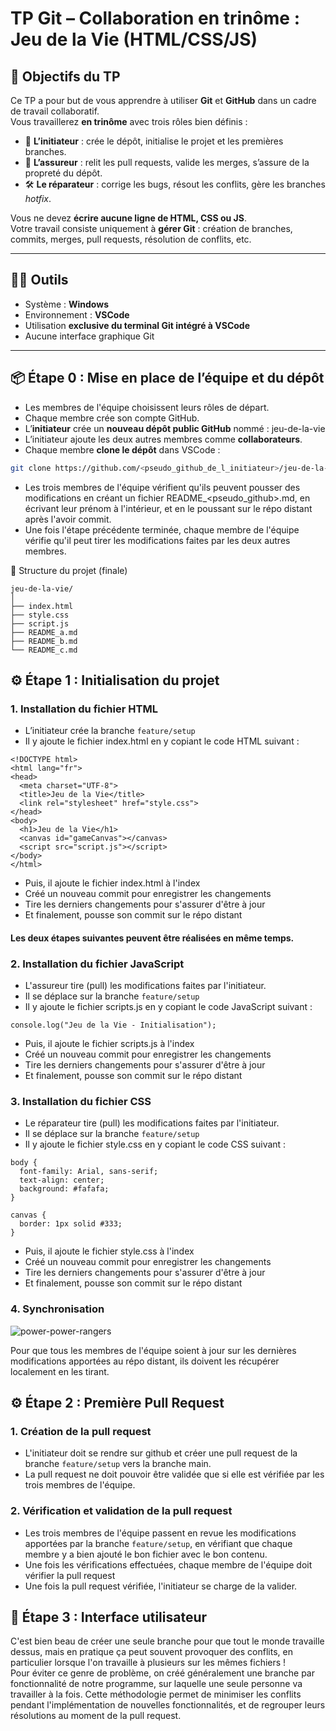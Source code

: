 # TP Git – Collaboration en trinôme : Jeu de la Vie (HTML/CSS/JS)

## 🎯 Objectifs du TP
Ce TP a pour but de vous apprendre à utiliser **Git** et **GitHub** dans un cadre de travail collaboratif.  
Vous travaillerez **en trinôme** avec trois rôles bien définis :

- 🧱 **L’initiateur** : crée le dépôt, initialise le projet et les premières branches.
- 🧩 **L’assureur** : relit les pull requests, valide les merges, s’assure de la propreté du dépôt.
- 🛠️ **Le réparateur** : corrige les bugs, résout les conflits, gère les branches *hotfix*.

Vous ne devez **écrire aucune ligne de HTML, CSS ou JS**.  
Votre travail consiste uniquement à **gérer Git** : création de branches, commits, merges, pull requests, résolution de conflits, etc.

---

## 🧑‍💻 Outils
- Système : **Windows**
- Environnement : **VSCode**
- Utilisation **exclusive du terminal Git intégré à VSCode**
- Aucune interface graphique Git

---

## 📦 Étape 0 : Mise en place de l’équipe et du dépôt

- Les membres de l'équipe choisissent leurs rôles de départ.
- Chaque membre crée son compte GitHub.  
- L’**initiateur** crée un **nouveau dépôt public GitHub** nommé :  jeu-de-la-vie
- L’initiateur ajoute les deux autres membres comme **collaborateurs**.
- Chaque membre **clone le dépôt** dans VSCode :
```bash
git clone https://github.com/<pseudo_github_de_l_initiateur>/jeu-de-la-vie.git
```
- Les trois membres de l'équipe vérifient qu'ils peuvent pousser des modifications en créant un fichier README_<pseudo_github>.md, en écrivant leur prénom à l'intérieur, et en le poussant sur le répo distant après l'avoir commit.
- Une fois l'étape précédente terminée, chaque membre de l'équipe vérifie qu'il peut tirer les modifications faites par les deux autres membres.

📁 Structure du projet (finale)
```
jeu-de-la-vie/
│
├── index.html
├── style.css
├── script.js
├── README_a.md
├── README_b.md
└── README_c.md
```


## ⚙️ Étape 1 : Initialisation du projet


### 1. Installation du fichier HTML

- L’initiateur crée la branche ```feature/setup```
- Il y ajoute le fichier index.html en y copiant le code HTML suivant :
```
<!DOCTYPE html>
<html lang="fr">
<head>
  <meta charset="UTF-8">
  <title>Jeu de la Vie</title>
  <link rel="stylesheet" href="style.css">
</head>
<body>
  <h1>Jeu de la Vie</h1>
  <canvas id="gameCanvas"></canvas>
  <script src="script.js"></script>
</body>
</html>
```

- Puis, il ajoute le fichier index.html à l'index
- Créé un nouveau commit pour enregistrer les changements
- Tire les derniers changements pour s'assurer d'être à jour
- Et finalement, pousse son commit sur le répo distant

#### Les deux étapes suivantes peuvent être réalisées en même temps.

### 2. Installation du fichier JavaScript

- L'assureur tire (pull) les modifications faites par l'initiateur.
- Il se déplace sur la branche ```feature/setup```
- Il y ajoute le fichier scripts.js en y copiant le code JavaScript suivant :

```
console.log("Jeu de la Vie - Initialisation");
```

- Puis, il ajoute le fichier scripts.js à l'index
- Créé un nouveau commit pour enregistrer les changements
- Tire les derniers changements pour s'assurer d'être à jour
- Et finalement, pousse son commit sur le répo distant


### 3. Installation du fichier CSS

- Le réparateur tire (pull) les modifications faites par l'initiateur.
- Il se déplace sur la branche ```feature/setup```
- Il y ajoute le fichier style.css en y copiant le code CSS suivant :

```
body {
  font-family: Arial, sans-serif;
  text-align: center;
  background: #fafafa;
}

canvas {
  border: 1px solid #333;
}

```
- Puis, il ajoute le fichier style.css à l'index
- Créé un nouveau commit pour enregistrer les changements
- Tire les derniers changements pour s'assurer d'être à jour
- Et finalement, pousse son commit sur le répo distant


### 4. Synchronisation

![power-power-rangers](https://github.com/user-attachments/assets/08d59d64-bd58-4c8b-881d-d652d5957210)

Pour que tous les membres de l'équipe soient à jour sur les dernières modifications apportées au répo distant, ils doivent les récupérer localement en les tirant.

## ⚙️ Étape 2 : Première Pull Request

### 1. Création de la pull request
- L'initiateur doit se rendre sur github et créer une pull request de la branche ```feature/setup``` vers la branche main.
- La pull request ne doit pouvoir être validée que si elle est vérifiée par les trois membres de l'équipe.


### 2. Vérification et validation de la pull request
- Les trois membres de l'équipe passent en revue les modifications apportées par la branche ```feature/setup```, en vérifiant que chaque membre y a bien ajouté le bon fichier avec le bon contenu.
- Une fois les vérifications effectuées, chaque membre de l'équipe doit vérifier la pull request
- Une fois la pull request vérifiée, l'initiateur se charge de la valider.



## 🧭 Étape 3 : Interface utilisateur

C'est bien beau de créer une seule branche pour que tout le monde travaille dessus, mais en pratique ça peut souvent provoquer des conflits, en particulier lorsque l'on travaille à plusieurs sur les mêmes fichiers !<br/>
Pour éviter ce genre de problème, on créé généralement une branche par fonctionnalité de notre programme, sur laquelle une seule personne va travailler à la fois.
Cette méthodologie permet de minimiser les conflits pendant l'implémentation de nouvelles fonctionnalités, et de regrouper leurs résolutions au moment de la pull request.


